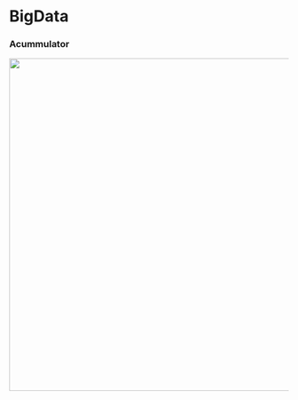 # BigData

### Acummulator 
<img src ="https://user-images.githubusercontent.com/72254185/230758657-257a1d23-86ea-433c-ad99-5ff1cb938e6e.jpg" width="600px">
